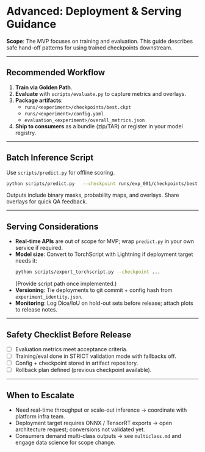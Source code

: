 # Advanced: Deployment & Serving Guidance

**Scope**: The MVP focuses on training and evaluation. This guide describes safe hand-off patterns for using trained checkpoints downstream.

---

## Recommended Workflow

1. **Train via Golden Path**.
2. **Evaluate** with `scripts/evaluate.py` to capture metrics and overlays.
3. **Package artifacts**:
   - `runs/<experiment>/checkpoints/best.ckpt`
   - `runs/<experiment>/config.yaml`
   - `evaluation_<experiment>/overall_metrics.json`
4. **Ship to consumers** as a bundle (zip/TAR) or register in your model registry.

---

## Batch Inference Script

Use `scripts/predict.py` for offline scoring.

```bash
python scripts/predict.py   --checkpoint runs/exp_001/checkpoints/best.ckpt   --config runs/exp_001/config.yaml   --input /path/to/new_images   --output predictions/exp_001
```

Outputs include binary masks, probability maps, and overlays. Share overlays for quick QA feedback.

---

## Serving Considerations

- **Real-time APIs** are out of scope for MVP; wrap `predict.py` in your own service if required.
- **Model size**: Convert to TorchScript with Lightning if deployment target needs it:
  ```bash
  python scripts/export_torchscript.py --checkpoint ...
  ```
  (Provide script path once implemented.)
- **Versioning**: Tie deployments to git commit + config hash from `experiment_identity.json`.
- **Monitoring**: Log Dice/IoU on hold-out sets before release; attach plots to release notes.

---

## Safety Checklist Before Release

- [ ] Evaluation metrics meet acceptance criteria.
- [ ] Training/eval done in STRICT validation mode with fallbacks off.
- [ ] Config + checkpoint stored in artifact repository.
- [ ] Rollback plan defined (previous checkpoint available).

---

## When to Escalate

- Need real-time throughput or scale-out inference → coordinate with platform infra team.
- Deployment target requires ONNX / TensorRT exports → open architecture request; conversions not validated yet.
- Consumers demand multi-class outputs → see `multiclass.md` and engage data science for scope change.
